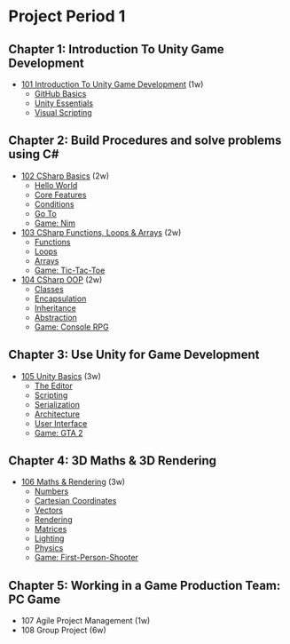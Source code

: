 # Project Period 1
 
## Chapter 1: Introduction To Unity Game Development
- [101 Introduction To Unity Game Development](https://github.com/marczaku/101-introduction-to-unity-game-development) (1w)
  - [GitHub Basics](https://docs.google.com/presentation/d/1n-Z-gE7qqa1ir8QF2eeyKuZbBgPQyeh_/edit?usp=sharing&ouid=107156420442105520882&rtpof=true&sd=true)
  - [Unity Essentials](https://learn.unity.com/pathway/unity-essentials)
  - [Visual Scripting](https://learn.unity.com/project/introduction-to-visual-scripting?uv=2021.1)
  
## Chapter 2: Build Procedures and solve problems using C#
- [102 CSharp Basics](https://github.com/marczaku/102-csharp-basics) (2w)
  - [Hello World](https://github.com/marczaku/102-csharp-basics/blob/main/1-hello-world)
  - [Core Features](https://github.com/marczaku/102-csharp-basics/blob/main/2-core-features)
  - [Conditions](https://github.com/marczaku/102-csharp-basics/blob/main/3-conditions)
  - [Go To](https://github.com/marczaku/102-csharp-basics/blob/main/4-go-to)
  - [Game: Nim](https://github.com/marczaku/102-csharp-basics/blob/main/5-game-on)
- [103 CSharp Functions, Loops & Arrays](https://github.com/marczaku/103-csharp-functions-loops-and-arrays) (2w)
  - [Functions](https://github.com/marczaku/103-csharp-functions-loops-and-arrays/blob/main/1-functions)
  - [Loops](https://github.com/marczaku/103-csharp-functions-loops-and-arrays/blob/main/2-loops)
  - [Arrays](https://github.com/marczaku/103-csharp-functions-loops-and-arrays/blob/main/3-arrays)
  - [Game: Tic-Tac-Toe](https://github.com/marczaku/103-csharp-functions-loops-and-arrays/blob/main/4-game-on)
- [104 CSharp OOP](https://github.com/marczaku/104-csharp-oop) (2w)
  - [Classes](https://github.com/marczaku/104-csharp-oop/blob/main/1-classes)
  - [Encapsulation](https://github.com/marczaku/104-csharp-oop/blob/main/2-encapsulation)
  - [Inheritance](https://github.com/marczaku/104-csharp-oop/blob/main/3-inheritance)
  - [Abstraction](https://github.com/marczaku/104-csharp-oop/blob/main/4-abstraction)
  - [Game: Console RPG](https://github.com/marczaku/104-csharp-oop/blob/main/5-game-on)
  
## Chapter 3: Use Unity for Game Development
- [105 Unity Basics](https://github.com/marczaku/105-unity-basics) (3w)
  - [The Editor](https://github.com/marczaku/105-unity-basics/blob/main/1-the-editor)
  - [Scripting](https://github.com/marczaku/105-unity-basics/blob/main/2-scripting)
  - [Serialization](https://github.com/marczaku/105-unity-basics/blob/main/3-serialization)
  - [Architecture](https://github.com/marczaku/105-unity-basics/blob/main/4-architecture)
  - [User Interface](https://github.com/marczaku/105-unity-basics/tree/main/5-user-interface)
  - [Game: GTA 2](https://github.com/marczaku/105-unity-basics/tree/main/6-game-on)
 
## Chapter 4: 3D Maths & 3D Rendering
- [106 Maths & Rendering](https://github.com/marczaku/106-maths-and-physics) (3w)
  - [Numbers](https://github.com/marczaku/106-maths-and-physics/blob/main/1-numbers)
  - [Cartesian Coordinates](https://github.com/marczaku/106-maths-and-physics/blob/main/2-cartesian-coordinates)
  - [Vectors](https://github.com/marczaku/106-maths-and-physics/blob/main/3-vectors)
  - [Rendering](https://github.com/marczaku/106-maths-and-physics/blob/main/4-rendering)
  - [Matrices](https://github.com/marczaku/106-maths-and-physics/blob/main/5-matrices)
  - [Lighting](https://github.com/marczaku/106-maths-and-physics/tree/main/6-lighting)
  - [Physics](https://github.com/marczaku/106-maths-and-physics/tree/main/6-physics)
  - [Game: First-Person-Shooter](https://github.com/marczaku/106-maths-and-physics/tree/main/7-game-on)
  
## Chapter 5: Working in a Game Production Team: PC Game
- 107 Agile Project Management (1w)
- 108 Group Project (6w)
